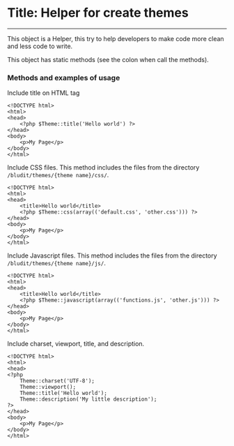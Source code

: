 # Title: Helper for create themes
<!-- Position: 100 -->
---
This object is a Helper, this try to help developers to make code more clean and less code to write.

This object has static methods (see the colon when call the methods).

### Methods and examples of usage

Include title on HTML <head> tag
```
<!DOCTYPE html>
<html>
<head>
	<?php $Theme::title('Hello world') ?>
</head>
<body>
	<p>My Page</p>
</body>
</html>
```

Include CSS files. This method includes the files from the directory `/bludit/themes/{theme name}/css/`.
```
<!DOCTYPE html>
<html>
<head>
	<title>Hello world</title>
	<?php $Theme::css(array(('default.css', 'other.css'))) ?>
</head>
<body>
	<p>My Page</p>
</body>
</html>
```

Include Javascript files. This method includes the files from the directory `/bludit/themes/{theme name}/js/`.
```
<!DOCTYPE html>
<html>
<head>
	<title>Hello world</title>
	<?php $Theme::javascript(array(('functions.js', 'other.js'))) ?>
</head>
<body>
	<p>My Page</p>
</body>
</html>
```

Include charset, viewport, title, and description.
```
<!DOCTYPE html>
<html>
<head>
<?php
	Theme::charset('UTF-8');
	Theme::viewport();
	Theme::title('Hello world');
	Theme::description('My little description');
?>
</head>
<body>
	<p>My Page</p>
</body>
</html>
```